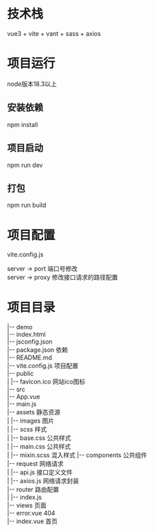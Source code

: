 # 技术栈

vue3 + vite + vant + sass + axios  

# 项目运行
node版本18.3以上  

## 安装依赖
npm install  

## 项目启动
npm run dev  

## 打包
npm run build  



# 项目配置
vite.config.js

server -> port 端口号修改  
server -> proxy 修改接口请求的路径配置   


# 项目目录
|-- demo     
    |-- index.html      
    |-- jsconfig.json      
    |-- package.json    依赖      
    |-- README.md    
    |-- vite.config.js   项目配置      
    |-- public  
    |   |-- favicon.ico     网站ico图标  
    |-- src  
        |-- App.vue   
        |-- main.js  
        |-- assets          静态资源   
        |   |-- images      图片  
        |   |-- scss        样式  
        |       |-- base.css    公共样式  
        |       |-- main.css    公共样式  
        |       |-- mixin.scss  混入样式 
        |-- components          公共组件  
        |-- request             网络请求  
        |   |-- api.js          接口定义文件  
        |   |-- axios.js        网络请求封装  
        |-- router              路由配置  
        |   |-- index.js  
        |-- views               页面  
            |-- error.vue       404  
            |-- index.vue       首页  

